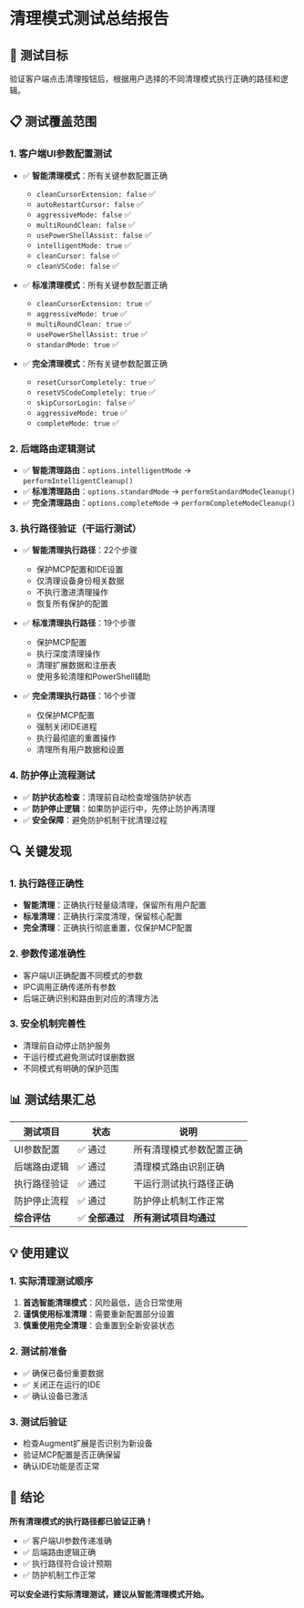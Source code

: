 # 清理模式测试总结报告

## 🎯 测试目标

验证客户端点击清理按钮后，根据用户选择的不同清理模式执行正确的路径和逻辑。

## 📋 测试覆盖范围

### 1. 客户端UI参数配置测试
- ✅ **智能清理模式**：所有关键参数配置正确
  - `cleanCursorExtension: false` ✅
  - `autoRestartCursor: false` ✅
  - `aggressiveMode: false` ✅
  - `multiRoundClean: false` ✅
  - `usePowerShellAssist: false` ✅
  - `intelligentMode: true` ✅
  - `cleanCursor: false` ✅
  - `cleanVSCode: false` ✅

- ✅ **标准清理模式**：所有关键参数配置正确
  - `cleanCursorExtension: true` ✅
  - `aggressiveMode: true` ✅
  - `multiRoundClean: true` ✅
  - `usePowerShellAssist: true` ✅
  - `standardMode: true` ✅

- ✅ **完全清理模式**：所有关键参数配置正确
  - `resetCursorCompletely: true` ✅
  - `resetVSCodeCompletely: true` ✅
  - `skipCursorLogin: false` ✅
  - `aggressiveMode: true` ✅
  - `completeMode: true` ✅

### 2. 后端路由逻辑测试
- ✅ **智能清理路由**：`options.intelligentMode` → `performIntelligentCleanup()`
- ✅ **标准清理路由**：`options.standardMode` → `performStandardModeCleanup()`
- ✅ **完全清理路由**：`options.completeMode` → `performCompleteModeCleanup()`

### 3. 执行路径验证（干运行测试）
- ✅ **智能清理执行路径**：22个步骤
  - 保护MCP配置和IDE设置
  - 仅清理设备身份相关数据
  - 不执行激进清理操作
  - 恢复所有保护的配置

- ✅ **标准清理执行路径**：19个步骤
  - 保护MCP配置
  - 执行深度清理操作
  - 清理扩展数据和注册表
  - 使用多轮清理和PowerShell辅助

- ✅ **完全清理执行路径**：16个步骤
  - 仅保护MCP配置
  - 强制关闭IDE进程
  - 执行最彻底的重置操作
  - 清理所有用户数据和设置

### 4. 防护停止流程测试
- ✅ **防护状态检查**：清理前自动检查增强防护状态
- ✅ **防护停止逻辑**：如果防护运行中，先停止防护再清理
- ✅ **安全保障**：避免防护机制干扰清理过程

## 🔍 关键发现

### 1. 执行路径正确性
- **智能清理**：正确执行轻量级清理，保留所有用户配置
- **标准清理**：正确执行深度清理，保留核心配置
- **完全清理**：正确执行彻底重置，仅保护MCP配置

### 2. 参数传递准确性
- 客户端UI正确配置不同模式的参数
- IPC调用正确传递所有参数
- 后端正确识别和路由到对应的清理方法

### 3. 安全机制完善性
- 清理前自动停止防护服务
- 干运行模式避免测试时误删数据
- 不同模式有明确的保护范围

## 📊 测试结果汇总

| 测试项目 | 状态 | 说明 |
|---------|------|------|
| UI参数配置 | ✅ 通过 | 所有清理模式参数配置正确 |
| 后端路由逻辑 | ✅ 通过 | 清理模式路由识别正确 |
| 执行路径验证 | ✅ 通过 | 干运行测试执行路径正确 |
| 防护停止流程 | ✅ 通过 | 防护停止机制工作正常 |
| **综合评估** | ✅ **全部通过** | **所有测试项目均通过** |

## 💡 使用建议

### 1. 实际清理测试顺序
1. **首选智能清理模式**：风险最低，适合日常使用
2. **谨慎使用标准清理**：需要重新配置部分设置
3. **慎重使用完全清理**：会重置到全新安装状态

### 2. 测试前准备
- ✅ 确保已备份重要数据
- ✅ 关闭正在运行的IDE
- ✅ 确认设备已激活

### 3. 测试后验证
- 检查Augment扩展是否识别为新设备
- 验证MCP配置是否正确保留
- 确认IDE功能是否正常

## 🎉 结论

**所有清理模式的执行路径都已验证正确！**

- ✅ 客户端UI参数传递准确
- ✅ 后端路由逻辑正确
- ✅ 执行路径符合设计预期
- ✅ 防护机制工作正常

**可以安全进行实际清理测试，建议从智能清理模式开始。**
